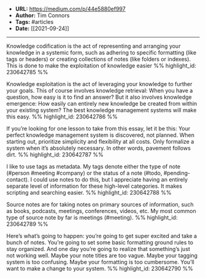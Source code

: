 - **URL:** https://medium.com/p/44e5880ef997
- **Author:** Tim Connors
- **Tags:** #articles
- **Date:** [[2021-09-24]]
---

Knowledge codification is the act of representing and arranging your knowledge in a systemic form, such as adhering to specific formatting (like tags or headers) or creating collections of notes (like folders or indexes). This is done to make the exploitation of knowledge easier %% highlight_id: 230642785 %%


Knowledge exploitation is the act of leveraging your knowledge to further your goals. This of course involves knowledge retrieval: When you have a question, how easy is it to find an answer? But it also involves knowledge emergence: How easily can entirely new knowledge be created from within your existing system? The best knowledge management systems will make this easy. %% highlight_id: 230642786 %%


If you’re looking for one lesson to take from this essay, let it be this: Your perfect knowledge management system is discovered, not planned. When starting out, prioritize simplicity and flexibility at all costs. Only formalize a system when it’s absolutely necessary. In other words, pavement follows dirt. %% highlight_id: 230642787 %%


I like to use tags as metadata. My tags denote either the type of note (#person #meeting #company) or the status of a note (#todo, #pending-contact). I could use notes to do this, but I appreciate having an entirely separate level of information for these high-level categories. It makes scripting and searching easier. %% highlight_id: 230642788 %%


Source notes are for taking notes on primary sources of information, such as books, podcasts, meetings, conferences, videos, etc. My most common type of source note by far is meetings (#meeting). %% highlight_id: 230642789 %%


Here’s what’s going to happen: you’re going to get super excited and take a bunch of notes. You’re going to set some basic formatting ground rules to stay organized. And one day you’re going to realize that something’s just not working well. Maybe your note titles are too vague. Maybe your tagging system is too confusing. Maybe your formatting is too cumbersome. You’ll want to make a change to your system. %% highlight_id: 230642790 %%

